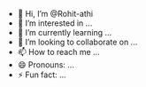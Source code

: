 - 👋 Hi, I’m @Rohit-athi
- 👀 I’m interested in ...
- 🌱 I’m currently learning ...
- 💞️ I’m looking to collaborate on ...
- 📫 How to reach me ...
- 😄 Pronouns: ...
- ⚡ Fun fact: ...

<!---
Rohit-athi/Rohit-athi is a ✨ special ✨ repository because its `README.md` (this file) appears on your GitHub profile.
You can click the Preview link to take a look at your changes.
--
#include<stdio.h>

#include<conio.h>

#include<stdlib.h>

void main()

{

FILE *fp1,*fp2;

int i,n,num;

clrscr();

fp1=fopen("even.txt","w");

fp2=fopen("odd.txt","w");

printf("enter the no of element:");

scanf("%d",&n);

printf("\n enter %d number:",n);

for(i=0;i<n;i++)

{

 scanf("%d",&num);

 if(num%2==0)

 putw(num,fp1);

 else

 putw(num,fp2); }

 fclose(fp1);

 fclose(fp2);

 fp1=fopen("even.txt","r");

 fp2=fopen("odd.txt","r");

 printf("\n contents of even numbes file:\n");

 while((num=getw(fp1))!=EOF)

 {

 printf("%d\n",num);

 }

printf("\n contents of odd numbers file:\n");

while((num=getw(fp2))!=EOF)

{

 printf("%d\n",num);

}

 fclose(fp1);

 fclose(fp2);

 getch();

}
